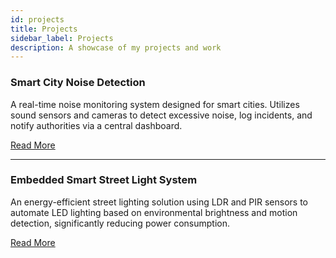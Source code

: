 ```yaml
---
id: projects
title: Projects
sidebar_label: Projects
description: A showcase of my projects and work
---
```


### Smart City Noise Detection
A real-time noise monitoring system designed for smart cities. Utilizes sound sensors and cameras to detect excessive noise, log incidents, and notify authorities via a central dashboard.

[Read More](/projects/smart-city-noise-detection)

---

### Embedded Smart Street Light System
An energy-efficient street lighting solution using LDR and PIR sensors to automate LED lighting based on environmental brightness and motion detection, significantly reducing power consumption.

[Read More](/projects/embedded-smart-street-light-system)

